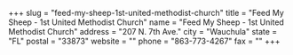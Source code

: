 +++
slug = "feed-my-sheep-1st-united-methodist-church"
title = "Feed My Sheep - 1st United Methodist Church"
name = "Feed My Sheep - 1st United Methodist Church"
address = "207 N. 7th Ave."
city = "Wauchula"
state = "FL"
postal = "33873"
website = ""
phone = "863-773-4267"
fax = ""
+++
